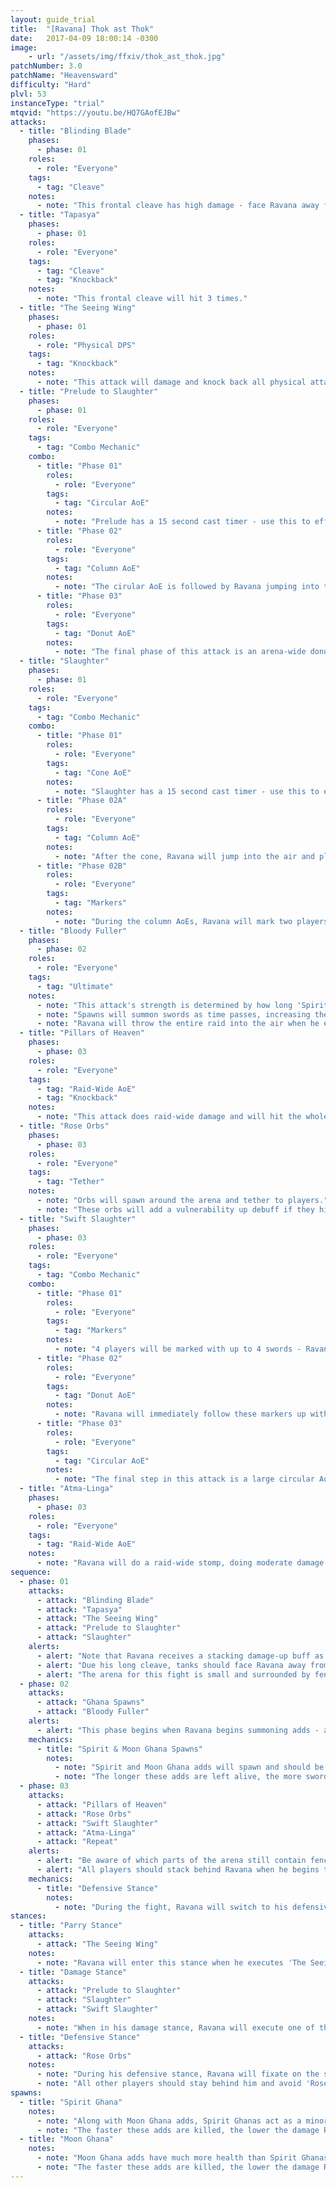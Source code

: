 ```yaml
---
layout: guide_trial
title:  "[Ravana] Thok ast Thok"
date:   2017-04-09 18:00:14 -0300
image:
    - url: "/assets/img/ffxiv/thok_ast_thok.jpg"
patchNumber: 3.0
patchName: "Heavensward"
difficulty: "Hard"
plvl: 53
instanceType: "trial"
mtqvid: "https://youtu.be/HQ7GAofEJBw"
attacks:
  - title: "Blinding Blade"
    phases:
      - phase: 01
    roles:
      - role: "Everyone"
    tags:
      - tag: "Cleave"
    notes:
      - note: "This frontal cleave has high damage - face Ravana away from the raid."
  - title: "Tapasya"
    phases:
      - phase: 01
    roles:
      - role: "Everyone"
    tags:
      - tag: "Cleave"
      - tag: "Knockback"
    notes:
      - note: "This frontal cleave will hit 3 times."
  - title: "The Seeing Wing"
    phases:
      - phase: 01
    roles:
      - role: "Physical DPS"
    tags:
      - tag: "Knockback"
    notes:
      - note: "This attack will damage and knock back all physical attacks."
  - title: "Prelude to Slaughter"
    phases:
      - phase: 01
    roles:
      - role: "Everyone"
    tags:
      - tag: "Combo Mechanic"
    combo:
      - title: "Phase 01"
        roles:
          - role: "Everyone"
        tags:
          - tag: "Circular AoE"
        notes:
          - note: "Prelude has a 15 second cast timer - use this to effectively move out of range to avoid Ravana's first large AoE spin."
      - title: "Phase 02"
        roles:
          - role: "Everyone"
        tags:
          - tag: "Column AoE"
        notes:
          - note: "The cirular AoE is followed by Ravana jumping into the air and placing many overlapping column AoEs all over the arena - run to a safe area to avoid damage."
      - title: "Phase 03"
        roles:
          - role: "Everyone"
        tags:
          - tag: "Donut AoE"
        notes:
          - note: "The final phase of this attack is an arena-wide donut AoE - run to the center of the arena to avoid damage."
  - title: "Slaughter"
    phases:
      - phase: 01
    roles:
      - role: "Everyone"
    tags:
      - tag: "Combo Mechanic"
    combo:
      - title: "Phase 01"
        roles:
          - role: "Everyone"
        tags:
          - tag: "Cone AoE"
        notes:
          - note: "Slaughter has a 15 second cast timer - use this to effectively move directly behind Ravana to avoid damage."
      - title: "Phase 02A"
        roles:
          - role: "Everyone"
        tags:
          - tag: "Column AoE"
        notes:
          - note: "After the cone, Ravana will jump into the air and place 2 column AoEs in an 'X' pattern - stand in the safe zones to avoid damage, but watch out for the purple markers placed on members of your party."
      - title: "Phase 02B"
        roles:
          - role: "Everyone"
        tags:
          - tag: "Markers"
        notes:
          - note: "During the column AoEs, Ravana will mark two players with larger purple AoEs - spread apart and avoid other players."
  - title: "Bloody Fuller"
    phases:
      - phase: 02
    roles:
      - role: "Everyone"
    tags:
      - tag: "Ultimate"
    notes:
      - note: "This attack's strength is determined by how long 'Spirit Ghana' and 'Moon Ghana' spawns are allowed to live."
      - note: "Spawns will summon swords as time passes, increasing the damage Bloody Fuller will do."
      - note: "Ravana will throw the entire raid into the air when he executes this attack."
  - title: "Pillars of Heaven"
    phases:
      - phase: 03
    roles:
      - role: "Everyone"
    tags:
      - tag: "Raid-Wide AoE"
      - tag: "Knockback"
    notes:
      - note: "This attack does raid-wide damage and will hit the whole team with knockback - use the remaining walls on the arena to keep from falling off."
  - title: "Rose Orbs"
    phases:
      - phase: 03
    roles:
      - role: "Everyone"
    tags:
      - tag: "Tether"
    notes:
      - note: "Orbs will spawn around the arena and tether to players."
      - note: "These orbs will add a vulnerability up debuff if they hit players - run away from them until the tether breaks."
  - title: "Swift Slaughter"
    phases:
      - phase: 03
    roles:
      - role: "Everyone"
    tags:
      - tag: "Combo Mechanic"
    combo:
      - title: "Phase 01"
        roles:
          - role: "Everyone"
        tags:
          - tag: "Markers"
        notes:
          - note: "4 players will be marked with up to 4 swords - Ravana will attack each player in the order of their sword marker (1, 2, 3, 4)."
      - title: "Phase 02"
        roles:
          - role: "Everyone"
        tags:
          - tag: "Donut AoE"
        notes:
          - note: "Ravana will immediately follow these markers up with a arena-wide donut AoE - run to the center to avoid taking damage."
      - title: "Phase 03"
        roles:
          - role: "Everyone"
        tags:
          - tag: "Circular AoE"
        notes:
          - note: "The final step in this attack is a large circular AoE - run towards the edge of the arena to avoid damage."
  - title: "Atma-Linga"
    phases:
      - phase: 03
    roles:
      - role: "Everyone"
    tags:
      - tag: "Raid-Wide AoE"
    notes:
      - note: "Ravana will do a raid-wide stomp, doing moderate damage."
sequence:
  - phase: 01
    attacks:
      - attack: "Blinding Blade"
      - attack: "Tapasya"
      - attack: "The Seeing Wing"
      - attack: "Prelude to Slaughter"
      - attack: "Slaughter"
    alerts:
      - alert: "Note that Ravana receives a stacking damage-up buff as the fight goes on - kill him as fast as possible."
      - alert: "Due his long cleave, tanks should face Ravana away from the raid at all times."
      - alert: "The arena for this fight is small and surrounded by fences that will be broken during the course of the fight - pay attention to whether the remaining fences are to avoid being knocked of the edge during 'Pillars of Heaven'."
  - phase: 02
    attacks:
      - attack: "Ghana Spawns"
      - attack: "Bloody Fuller"
    alerts:
      - alert: "This phase begins when Ravana begins summoning adds - all players should focus down these adds to prevent extra damage during Bloody Fuller."
    mechanics:
      - title: "Spirit & Moon Ghana Spawns"
        notes:
          - note: "Spirit and Moon Ghana adds will spawn and should be focused down as fast as possible - note that Moon Ghanas have much more health."
          - note: "The longer these adds are left alive, the more swords will spawn, increasing 'Bloody Fuller's' damage."
  - phase: 03
    attacks:
      - attack: "Pillars of Heaven"
      - attack: "Rose Orbs"
      - attack: "Swift Slaughter"
      - attack: "Atma-Linga"
      - attack: "Repeat"
    alerts:
      - alert: "Be aware of which parts of the arena still contain fences - you'll need them to prevent yourself from falling off during 'Pillars of Heaven'."
      - alert: "All players should stack behind Ravana when he begins to cast 'Swift Slaughter' to avoid damage."
    mechanics:
      - title: "Defensive Stance"
        notes:
          - note: "During the fight, Ravana will switch to his defensive stance and focus the second threat target - tanks should keep him facing away from the raid while everyone else stacks behind him."
stances:
  - title: "Parry Stance"
    attacks:
      - attack: "The Seeing Wing"
    notes:
      - note: "Ravana will enter this stance when he executes 'The Seeing Wing' - physical damage dealers should be wary of knockback."
  - title: "Damage Stance"
    attacks:
      - attack: "Prelude to Slaughter"
      - attack: "Slaughter"
      - attack: "Swift Slaughter"
    notes:
      - note: "When in his damage stance, Ravana will execute one of the 3 slaughter attacks - pay attention to his cast bar to prepare for the appropriate one."
  - title: "Defensive Stance"
    attacks:
      - attack: "Rose Orbs"
    notes:
      - note: "During his defensive stance, Ravana will fixate on the second threat target."
      - note: "All other players should stay behind him and avoid 'Rose Orb' tethers as necessary."
spawns:
  - title: "Spirit Ghana"
    notes:
      - note: "Along with Moon Ghana adds, Spirit Ghanas act as a minor DPS check."
      - note: "The faster these adds are killed, the lower the damage Ravana will do when he executes 'Bloody Fuller'."
  - title: "Moon Ghana"
    notes:
      - note: "Moon Ghana adds have much more health than Spirit Ghanas and act as a minor DPS check."
      - note: "The faster these adds are killed, the lower the damage Ravana will do when he executes 'Bloody Fuller'."
---
```

